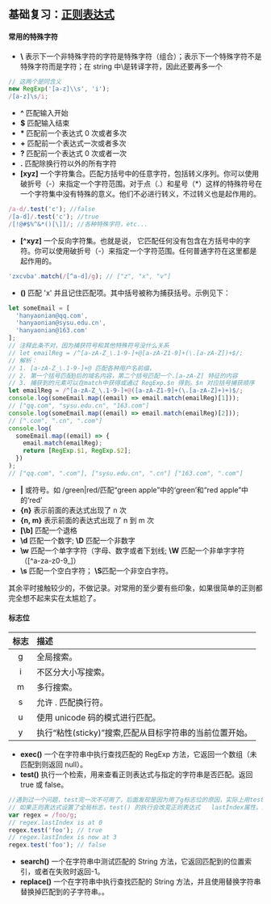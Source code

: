 ## 基础复习：[正则表达式](https://developer.mozilla.org/zh-CN/docs/Web/JavaScript/Guide/Regular_Expressions)

#### 常用的特殊字符

- **\\** 表示下一个非特殊字符的字符是特殊字符（组合）；表示下一个特殊字符不是特殊字符而是字符；在 string 中\是转译字符，因此还要再多一个

```js
// 这两个是同含义
new RegExp('[a-z]\\s', 'i');
/[a-z]\s/i;
```

- **^** 匹配输入开始
- **$** 匹配输入结束
- **\*** 匹配前一个表达式 0 次或者多次
- **+** 匹配前一个表达式一次或者多次
- **?** 匹配前一个表达式 0 次或者一次
- **.** 匹配除换行符以外的所有字符
- **[xyz]** 一个字符集合。匹配方括号中的任意字符，包括转义序列。你可以使用破折号（-）来指定一个字符范围。对于点（.）和星号（\*）这样的特殊符号在一个字符集中没有特殊的意义。他们不必进行转义，不过转义也是起作用的。

```js
/a-d/.test('c'); //false
/[a-d]/.test('c'); //true
/[!@#$%^&*()[\]]/; //各种特殊字符，etc...
```

- **[^xyz]** 一个反向字符集。也就是说， 它匹配任何没有包含在方括号中的字符。你可以使用破折号（-）来指定一个字符范围。任何普通字符在这里都是起作用的。

```js
'zxcvba'.match(/[^a-d]/g); // ["z", "x", "v"]
```

- **()** 匹配 'x' 并且记住匹配项。其中括号被称为捕获括号。示例见下：

```js
let someEmail = [
  'hanyaonian@qq.com',
  'hanyaonian@sysu.edu.cn',
  'hanyaonian@163.com'
];
// 注释此条不对，因为捕获符号和其他特殊符号没什么关系
// let emailReg = /^[a-zA-Z_\.1-9-]+@[a-zA-Z1-9]+(\.[a-zA-Z])+$/;
// 解析：
// 1. [a-zA-Z_\.1-9-]+@ 匹配各种用户名前缀，
// 2. 第一个括号匹配@后的域名内容，第二个括号匹配一个.[a-zA-Z] 特征的内容
// 3. 捕获到的元素可以在match中获得或通过 RegExp.$n 得到。$n 对应括号捕获顺序
let emailReg = /^[a-zA-Z_\.1-9-]+@([a-zA-Z1-9]+(\.[a-zA-Z]+)+)$/;
console.log(someEmail.map((email) => email.match(emailReg)[1]));
// ["qq.com", "sysu.edu.cn", "163.com"]
console.log(someEmail.map((email) => email.match(emailReg)[2]));
// [".com", ".cn", ".com"]
console.log(
  someEmail.map((email) => {
    email.match(emailReg);
    return [RegExp.$1, RegExp.$2];
  })
);
// ["qq.com", ".com"], ["sysu.edu.cn", ".cn"] ["163.com", ".com"]
```

- **|** 或符号。如 /green|red/匹配“green apple”中的‘green’和“red apple”中的‘red’
- **{n}** 表示前面的表达式出现了 n 次
- **{n, m}** 表示前面的表达式出现了 n 到 m 次
- **[\b]** 匹配一个退格
- **\d** 匹配一个数字; **\D** 匹配一个非数字
- **\w** 匹配一个单字字符（字母、数字或者下划线; **\W** 匹配一个非单字字符（[^a-za-z0-9_]）
- **\s** 匹配一个空白字符； **\S**匹配一个非空白字符。

其余平时接触较少的，不做记录。对常用的至少要有些印象，如果很简单的正则都完全想不起来实在太尴尬了。

#### 标志位

| 标志 | 描述                                                    |
| :--: | :------------------------------------------------------ |
|  g   | 全局搜索。                                              |
|  i   | 不区分大小写搜索。                                      |
|  m   | 多行搜索。                                              |
|  s   | 允许 . 匹配换行符。                                     |
|  u   | 使用 unicode 码的模式进行匹配。                         |
|  y   | 执行“粘性(sticky)”搜索,匹配从目标字符串的当前位置开始。 |

- **exec()** 一个在字符串中执行查找匹配的 RegExp 方法，它返回一个数组（未匹配到则返回 null）。
- **test()** 执行一个检索，用来查看正则表达式与指定的字符串是否匹配。返回 true 或 false。

```js
//遇到过一个问题，test完一次不可用了，后面发现是因为用了g标志位的原因，实际上用test不需要用到全局标志位
// 如果正则表达式设置了全局标志，test() 的执行会改变正则表达式   lastIndex属性。连续的执行test()方法，后续的执行将会从 lastIndex 处开始匹配字符串，(exec() 同样改变正则本身的 lastIndex属性值).
var regex = /foo/g;
// regex.lastIndex is at 0
regex.test('foo'); // true
// regex.lastIndex is now at 3
regex.test('foo'); // false
```

- **search()** 一个在字符串中测试匹配的 String 方法，它返回匹配到的位置索引，或者在失败时返回-1。
- **replace()** 一个在字符串中执行查找匹配的 String 方法，并且使用替换字符串替换掉匹配到的子字符串。。
